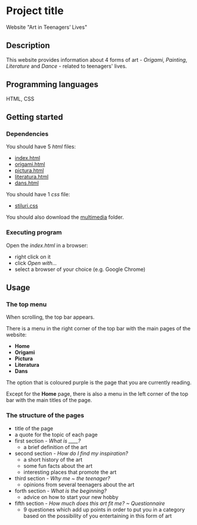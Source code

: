 # Project title
Website "Art in Teenagers’ Lives"

## Description
This website provides information about 4 forms of art - *Origami*, *Painting*, *Literature* and *Dance* - related to teenagers' lives. 

## Programming languages
HTML, CSS

## Getting started
### Dependencies
You should have 5 *html* files:
* [index.html](index.html)
* [origami.html](origami.html)
* [pictura.html](pictura.html)
* [literatura.html](literatura.html)
* [dans.html](dans.html)

You should have 1 *css* file:
* [stiluri.css](stiluri.css)

You should also download the [multimedia](multimedia) folder.

### Executing program
Open the *index.html* in a browser:  
* right click on it
* click *Open with...*
* select a browser of your choice (e.g. Google Chrome) 

## Usage
### The top menu
When scrolling, the top bar appears.

There is a menu in the right corner of the top bar with the main pages of the website:
* **Home**
* **Origami**
* **Pictura**
* **Literatura**
* **Dans**

The option that is coloured purple is the page that you are currently reading.

Except for the **Home** page, there is also a menu in the left corner of the top bar with the main titles of the page.

### The structure of the pages
* title of the page
* a quote for the topic of each page
* first section - *What is ____?*
    * a brief definition of the art
* second section - *How do I find my inspiration?*
    * a short history of the art
    * some fun facts about the art
    * interesting places that promote the art
* third section - *Why me ~ the teenager?*
    * opinions from several teenagers about the art
* forth section - *What is the beginning?*
    * advice on how to start your new hobby
* fifth section - *How much does this art fit me? ~ Questionnaire*
    * 9 questiones which add up points in order to put you in a category based on the possibility of you entertaining in this form of art